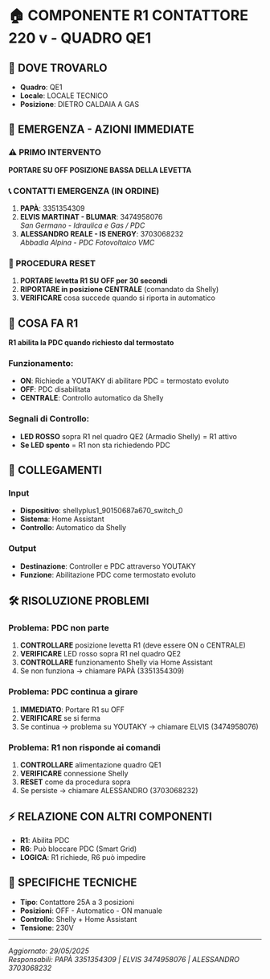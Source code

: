 # 🏠 COMPONENTE R1 CONTATTORE 220 v - QUADRO QE1

## 📍 DOVE TROVARLO
- **Quadro**: QE1
- **Locale**: LOCALE TECNICO  
- **Posizione**: DIETRO CALDAIA A GAS

## 🚨 EMERGENZA - AZIONI IMMEDIATE

### ⚠️ PRIMO INTERVENTO
**PORTARE SU OFF POSIZIONE BASSA DELLA LEVETTA**

### 📞 CONTATTI EMERGENZA (IN ORDINE)
1. **PAPÀ**: 3351354309
2. **ELVIS MARTINAT - BLUMAR**: 3474958076  
   *San Germano - Idraulica e Gas / PDC*
3. **ALESSANDRO REALE - IS ENERGY**: 3703068232  
   *Abbadia Alpina - PDC Fotovoltaico VMC*

### 🔄 PROCEDURA RESET
1. **PORTARE levetta R1 SU OFF per 30 secondi**
2. **RIPORTARE in posizione CENTRALE** (comandato da Shelly)
3. **VERIFICARE** cosa succede quando si riporta in automatico

## 🔴 COSA FA R1
**R1 abilita la PDC quando richiesto dal termostato**

### Funzionamento:
- **ON**: Richiede a YOUTAKY di abilitare PDC = termostato evoluto
- **OFF**: PDC disabilitata
- **CENTRALE**: Controllo automatico da Shelly

### Segnali di Controllo:
- **LED ROSSO** sopra R1 nel quadro QE2 (Armadio Shelly) = R1 attivo
- **Se LED spento** = R1 non sta richiedendo PDC

## 🔌 COLLEGAMENTI
### Input
- **Dispositivo**: shellyplus1_90150687a670_switch_0
- **Sistema**: Home Assistant
- **Controllo**: Automatico da Shelly

### Output  
- **Destinazione**: Controller e PDC attraverso YOUTAKY
- **Funzione**: Abilitazione PDC come termostato evoluto

## 🛠️ RISOLUZIONE PROBLEMI

### Problema: PDC non parte
1. **CONTROLLARE** posizione levetta R1 (deve essere ON o CENTRALE)
2. **VERIFICARE** LED rosso sopra R1 nel quadro QE2
3. **CONTROLLARE** funzionamento Shelly via Home Assistant
4. Se non funziona → chiamare PAPÀ (3351354309)

### Problema: PDC continua a girare
1. **IMMEDIATO**: Portare R1 su OFF
2. **VERIFICARE** se si ferma
3. Se continua → problema su YOUTAKY → chiamare ELVIS (3474958076)

### Problema: R1 non risponde ai comandi
1. **CONTROLLARE** alimentazione quadro QE1
2. **VERIFICARE** connessione Shelly
3. **RESET** come da procedura sopra
4. Se persiste → chiamare ALESSANDRO (3703068232)

## ⚡ RELAZIONE CON ALTRI COMPONENTI
- **R1**: Abilita PDC
- **R6**: Può bloccare PDC (Smart Grid)
- **LOGICA**: R1 richiede, R6 può impedire

## 🎯 SPECIFICHE TECNICHE
- **Tipo**: Contattore 25A a 3 posizioni
- **Posizioni**: OFF - Automatico - ON manuale  
- **Controllo**: Shelly + Home Assistant
- **Tensione**: 230V

---
*Aggiornato: 29/05/2025*  
*Responsabili: PAPÀ 3351354309 | ELVIS 3474958076 | ALESSANDRO 3703068232*
